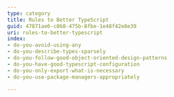 ```yaml
---
type: category
title: Rules to Better TypeScript
guid: 47871ae6-c868-475b-8fbe-1e48f42e8e39
uri: rules-to-better-typescript
index:
- do-you-avoid-using-any
- do-you-describe-types-sparsely
- do-you-follow-good-object-oriented-design-patterns
- do-you-have-good-typescript-configuration
- do-you-only-export-what-is-necessary
- do-you-use-package-managers-appropriately

---
```



